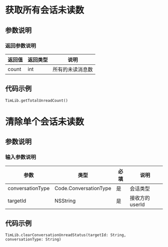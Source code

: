 ﻿# 获取所有会话未读数

## 参数说明

### 返回参数说明

| 返回值 | 返回类型 | 说明 |
| - | - | - |
| count | int | 所有的未读消息数 |

## 代码示例

```objc
TimLib.getTotalUnreadCount()
```

# 清除单个会话未读数

## 参数说明

### 输入参数说明

| 参数 | 类型 | 必填 | 说明 |
| - | - | - | - |
| conversationType | Code.ConversationType  | 是 | 会话类型 |
| targetId | NSString | 是 | 接收方的 userId |

## 代码示例

```objc
TimLib.clearConversationUnreadStatus(targetId: String, conversationType: String)
```


